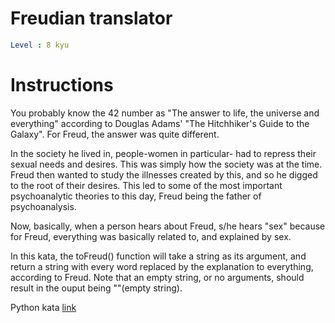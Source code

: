 # Freudian translator

```yaml
Level : 8 kyu
```

# Instructions

You probably know the 42 number as "The answer to life, the universe and everything" according to Douglas Adams' "The Hitchhiker's Guide to the Galaxy". For Freud, the answer was quite different.

In the society he lived in, people-women in particular- had to repress their sexual needs and desires. This was simply how the society was at the time. Freud then wanted to study the illnesses created by this, and so he digged to the root of their desires. This led to some of the most important psychoanalytic theories to this day, Freud being the father of psychoanalysis.

Now, basically, when a person hears about Freud, s/he hears "sex" because for Freud, everything was basically related to, and explained by sex.

In this kata, the toFreud() function will take a string as its argument, and return a string with every word replaced by the explanation to everything, according to Freud. Note that an empty string, or no arguments, should result in the ouput being ""(empty string).

Python kata [link](https://www.codewars.com/kata/5713bc89c82eff33c60009f7/train/python)